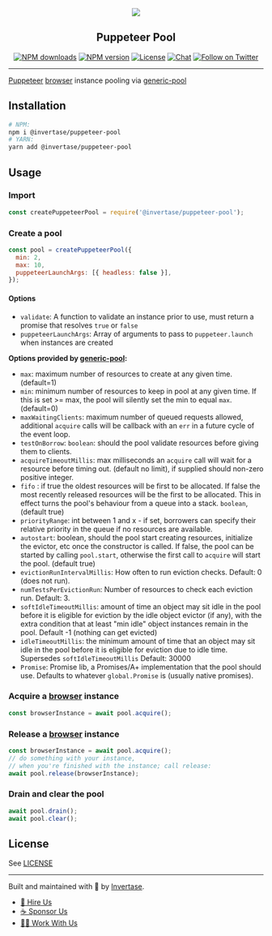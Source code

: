 <p align="center">
  <a href="https://invertase.io">
    <img src="https://static.invertase.io/assets/invertase-logo-small.png"><br/>
  </a>
  <h2 align="center">Puppeteer Pool</h2>
</p>

<p align="center">
  <a href="https://www.npmjs.com/package/@invertase/puppeteer-pool"><img src="https://img.shields.io/npm/dm/@invertase/puppeteer-pool.svg?style=flat-square" alt="NPM downloads"></a>
  <a href="https://www.npmjs.com/package/@invertase/puppeteer-pool"><img src="https://img.shields.io/npm/v/@invertase/puppeteer-pool.svg?style=flat-square" alt="NPM version"></a>
  <a href="/LICENSE"><img src="https://img.shields.io/npm/l/@invertase/puppeteer-pool.svg?style=flat-square" alt="License"></a>
  <a href="https://discord.gg/C9aK28N"><img src="https://img.shields.io/discord/295953187817521152.svg?logo=discord&style=flat-square&colorA=7289da&label=discord" alt="Chat"></a>
  <a href="https://twitter.com/invertaseio"><img src="https://img.shields.io/twitter/follow/invertaseio.svg?style=social&label=Follow" alt="Follow on Twitter"></a>
</p>

----

[Puppeteer](https://github.com/GoogleChrome/puppeteer) [browser](https://github.com/GoogleChrome/puppeteer/blob/master/docs/api.md#class-browser) instance pooling via [generic-pool](https://github.com/coopernurse/node-pool)

## Installation

```bash
# NPM:
npm i @invertase/puppeteer-pool
# YARN:
yarn add @invertase/puppeteer-pool
```

## Usage

### Import

```js
const createPuppeteerPool = require('@invertase/puppeteer-pool');
```

### Create a pool

```js
const pool = createPuppeteerPool({
  min: 2,
  max: 10,
  puppeteerLaunchArgs: [{ headless: false }],
});
```

#### Options

- `validate`: A function to validate an instance prior to use, must return a promise that resolves `true` or `false`
- `puppeteerLaunchArgs`: Array of arguments to pass to `puppeteer.launch` when instances are created

**Options provided by [generic-pool](https://github.com/coopernurse/node-pool/blob/master/README.md#documentation):**
- `max`: maximum number of resources to create at any given time. (default=1)
- `min`: minimum number of resources to keep in pool at any given time. If this is set >= max, the pool will silently set the min to equal `max`. (default=0)
- `maxWaitingClients`: maximum number of queued requests allowed, additional `acquire` calls will be callback with an `err` in a future cycle of the event loop.
- `testOnBorrow`: `boolean`: should the pool validate resources before giving them to clients.
- `acquireTimeoutMillis`: max milliseconds an `acquire` call will wait for a resource before timing out. (default no limit), if supplied should non-zero positive integer.
- `fifo` : if true the oldest resources will be first to be allocated. If false the most recently released resources will be the first to be allocated. This in effect turns the pool's behaviour from a queue into a stack. `boolean`, (default true)
- `priorityRange`: int between 1 and x - if set, borrowers can specify their relative priority in the queue if no resources are available.
- `autostart`: boolean, should the pool start creating resources, initialize the evictor, etc once the constructor is called. If false, the pool can be started by calling `pool.start`, otherwise the first call to `acquire` will start the pool. (default true)
- `evictionRunIntervalMillis`: How often to run eviction checks. Default: 0 (does not run).
- `numTestsPerEvictionRun`: Number of resources to check each eviction run.  Default: 3.
- `softIdleTimeoutMillis`: amount of time an object may sit idle in the pool before it is eligible for eviction by the idle object evictor (if any), with the extra condition that at least "min idle" object instances remain in the pool. Default -1 (nothing can get evicted)
- `idleTimeoutMillis`: the minimum amount of time that an object may sit idle in the pool before it is eligible for eviction due to idle time. Supersedes `softIdleTimeoutMillis` Default: 30000
- `Promise`: Promise lib, a Promises/A+ implementation that the pool should use. Defaults to whatever `global.Promise` is (usually native promises).

### Acquire a [browser](https://github.com/GoogleChrome/puppeteer/blob/master/docs/api.md#class-browser) instance

```js
const browserInstance = await pool.acquire();
```

### Release a [browser](https://github.com/GoogleChrome/puppeteer/blob/master/docs/api.md#class-browser) instance

```js
const browserInstance = await pool.acquire();
// do something with your instance,
// when you're finished with the instance; call release:
await pool.release(browserInstance);
```

### Drain and clear the pool

```js
await pool.drain();
await pool.clear();
```


## License

See [LICENSE](/LICENSE)

---

Built and maintained with 💛 by [Invertase](https://invertase.io).

- [💼 Hire Us](https://invertase.io/hire-us)
- [☕️ Sponsor Us](https://opencollective.com/react-native-firebase)
- [👩‍💻 Work With Us](https://invertase.io/jobs)
